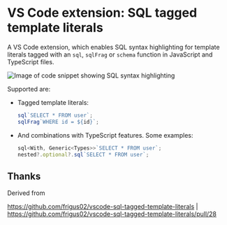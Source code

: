 # VS Code extension: SQL tagged template literals

A VS Code extension, which enables SQL syntax highlighting for template literals tagged with an `sql`, `sqlFrag` or `schema` function in JavaScript and TypeScript files.

![Image of code snippet showing SQL syntax highlighting](../docs/preview.png)

Supported are:

- Tagged template literals:

  ```ts
  sql`SELECT * FROM user`;
  sqlFrag`WHERE id = ${id}`;
  ```

- And combinations with TypeScript features. Some examples:

  ```ts
  sql<With, Generic<Types>>`SELECT * FROM user`;
  nested?.optional?.sql`SELECT * FROM user`;
  ```

## Thanks

Derived from

https://github.com/frigus02/vscode-sql-tagged-template-literals | https://github.com/frigus02/vscode-sql-tagged-template-literals/pull/28